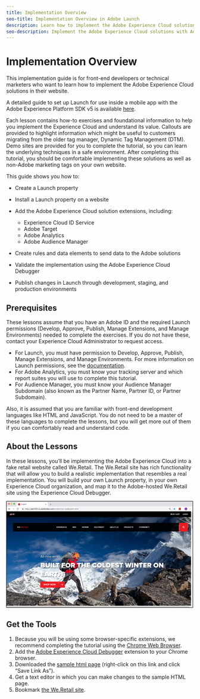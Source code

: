 ```yaml
---
title: Implementation Overview
seo-title: Implementation Overview in Adobe Launch
description: Learn how to implement the Adobe Experience Cloud solutions with Adobe Launch
seo-description: Implement the Adobe Experience Cloud solutions with Adobe Launch
---
```


# Implementation Overview

This implementation guide is for front-end developers or technical marketers who want to learn how to implement the Adobe Experience Cloud solutions in their website.

A detailed guide to set up Launch for use inside a mobile app with the Adobe Experience Platform SDK v5 is available [here](https://aep-sdks.gitbook.io/docs/).

Each lesson contains how-to exercises and foundational information to help you implement the Experience Cloud and understand its value. Callouts are provided to highlight information which might be useful to customers migrating from the older tag manager, Dynamic Tag Management (DTM). Demo sites are provided for you to complete the tutorial, so you can learn the underlying techniques in a safe environment. After completing this tutorial, you should be comfortable implementing these solutions as well as non-Adobe marketing tags on your own website.

This guide shows you how to:

* Create a Launch property
* Install a Launch property on a website
* Add the Adobe Experience Cloud solution extensions, including:

  * Experience Cloud ID Service
  * Adobe Target
  * Adobe Analytics
  * Adobe Audience Manager
* Create rules and data elements to send data to the Adobe solutions
* Validate the implementation using the Adobe Experience Cloud Debugger
* Publish changes in Launch through development, staging, and production environments  

## Prerequisites

These lessons assume that you have an Adobe ID and the required Launch permissions (Develop, Approve, Publish, Manage Extensions, and Manage Environments) needed to complete the exercises. If you do not have these, contact your Experience Cloud Administrator to request access.

* For Launch, you must have permission to Develop, Approve, Publish, Manage Extensions, and Manage Environments. For more information on Launch permissions, see the [documentation](../launch-reference/administration/user-permissions.md).
* For Adobe Analytics, you must know your tracking server and which report suites you will use to complete this tutorial.
* For Audience Manager, you must know your Audience Manager Subdomain (also known as the Partner Name, Partner ID, or Partner Subdomain).

Also, it is assumed that you are familiar with front-end development languages like HTML and JavaScript. You do not need to be a master of these languages to complete the lessons, but you will get more out of them if you can comfortably read and understand code.

## About the Lessons

In these lessons, you’ll be implementing the Adobe Experience Cloud into a fake retail website called We.Retail. The We.Retail site has rich functionality that will allow you to build a realistic implementation that resembles a real implementation.  You will build your own Launch property, in your own Experience Cloud organization, and map it to the Adobe-hosted We.Retail site using the Experience Cloud Debugger.

![](/help/assets/overview-weretail.png)

## Get the Tools

1.  Because you will be using some browser-specific extensions, we recommend completing the tutorial using the [Chrome Web Browser](https://www.google.com/chrome/).
1. Add the [Adobe Experience Cloud Debugger](https://chrome.google.com/webstore/detail/adobe-experience-cloud-de/ocdmogmohccmeicdhlhhgepeaijenapj) extension to your Chrome browser.
1. Downloaded the [sample html page](https://adobe-marketing-cloud.github.io/launch-reference-architectures/basic/index.html) (right-click on this link and click “Save Link As”).
1. Get a text editor in which you can make changes to the sample HTML page.
1. Bookmark [the We.Retail site](https://aem100-us.adobevlab.com/content/we-retail/us/en.html).
